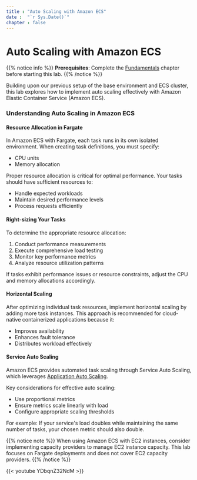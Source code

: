 ```yaml
---
title : "Auto Scaling with Amazon ECS"
date :  "`r Sys.Date()`" 
chapter : false
---
```


# Auto Scaling with Amazon ECS

{{% notice info %}}
**Prerequisites**: Complete the [Fundamentals](https://aws-fcj-ecs-workshop.github.io/Amazon-ECS-Immersion-Day/fundamentals/) chapter before starting this lab.
{{% /notice %}}

Building upon our previous setup of the base environment and ECS cluster, this lab explores how to implement auto scaling effectively with Amazon Elastic Container Service (Amazon ECS).

### Understanding Auto Scaling in Amazon ECS

#### Resource Allocation in Fargate

In Amazon ECS with Fargate, each task runs in its own isolated environment. When creating task definitions, you must specify:
- CPU units
- Memory allocation

Proper resource allocation is critical for optimal performance. Your tasks should have sufficient resources to:
- Handle expected workloads
- Maintain desired performance levels
- Process requests efficiently

#### Right-sizing Your Tasks

To determine the appropriate resource allocation:
1. Conduct performance measurements
2. Execute comprehensive load testing
3. Monitor key performance metrics
4. Analyze resource utilization patterns

If tasks exhibit performance issues or resource constraints, adjust the CPU and memory allocations accordingly.

#### Horizontal Scaling

After optimizing individual task resources, implement horizontal scaling by adding more task instances. This approach is recommended for cloud-native containerized applications because it:
- Improves availability
- Enhances fault tolerance
- Distributes workload effectively

#### Service Auto Scaling

Amazon ECS provides automated task scaling through Service Auto Scaling, which leverages [Application Auto Scaling](https://docs.aws.amazon.com/autoscaling/application/userguide/what-is-application-auto-scaling.html). 

Key considerations for effective auto scaling:
- Use proportional metrics
- Ensure metrics scale linearly with load
- Configure appropriate scaling thresholds

For example: If your service's load doubles while maintaining the same number of tasks, your chosen metric should also double.

{{% notice note %}}
When using Amazon ECS with EC2 instances, consider implementing capacity providers to manage EC2 instance capacity. This lab focuses on Fargate deployments and does not cover EC2 capacity providers.
{{% /notice %}}

{{< youtube YDbqnZ32NdM >}}